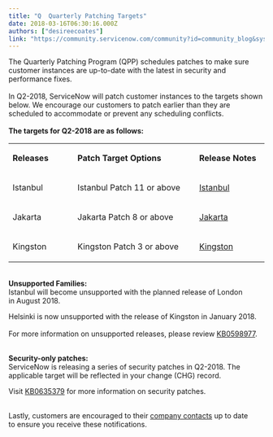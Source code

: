 ```yaml
---
title: "Q  Quarterly Patching Targets"
date: 2018-03-16T06:30:16.000Z
authors: ["desireecoates"]
link: "https://community.servicenow.com/community?id=community_blog&sys_id=d683213adb70df4047c8f3231f96192f"
---
```

<p>The Quarterly Patching Program (QPP) schedules patches to make sure customer instances are up-to-date with the latest in security and performance fixes.<br /><br />In Q2-2018, ServiceNow will patch customer instances to the targets shown below. We encourage our customers to patch earlier than they are scheduled to accommodate or prevent any scheduling conflicts.<br /><br /><strong>The targets for Q2-2018 are as follows:</strong></p>
<table width="524"><tbody><tr><td width="123">
<p><strong>Releases</strong></p>
</td><td width="266">
<p><strong>Patch Target Options</strong></p>
</td><td width="135">
<p><strong>Release Notes</strong></p>
</td></tr><tr><td width="123">
<p>Istanbul</p>
</td><td width="266">
<p>Istanbul Patch 11 or above</p>
</td><td width="135">
<p><a href="https://docs.servicenow.com/bundle/istanbul-release-notes/page/release-notes/istanbul-release-notes.html" rel="nofollow">Istanbul</a></p>
</td></tr><tr><td width="123">
<p>Jakarta</p>
</td><td width="266">
<p>Jakarta Patch 8 or above</p>
</td><td width="135">
<p><a href="https://docs.servicenow.com/bundle/jakarta-release-notes/page/release-notes/jakarta-release-notes.html" rel="nofollow">Jakarta</a></p>
</td></tr><tr><td width="123">
<p>Kingston</p>
</td><td width="266">
<p>Kingston Patch 3 or above</p>
</td><td width="135">
<p><a href="https://docs.servicenow.com/bundle/kingston-release-notes/page/release-notes/family-release-notes.html" rel="nofollow">Kingston</a></p>
</td></tr></tbody></table>
<p><br /><strong>Unsupported Families:</strong><br />Istanbul will become unsupported with the planned release of London in August 2018.</p>
<p>Helsinki is now unsupported with the release of Kingston in January 2018.<br /><br />For more information on unsupported releases, please review <a href="https://hi.service-now.com/kb_view.do?sysparm_article&#61;KB0598977" rel="nofollow">KB0598977</a>.<br /><br /></p>
<p><strong>Security-only patches:</strong><br />ServiceNow is releasing a series of security patches in Q2-2018. The applicable target will be reflected in your change (CHG) record. </p>
<p>Visit <a href="https://hi.service-now.com/kb_view.do?sysparm_article&#61;KB0635379" rel="nofollow">KB0635379</a> for more information on security patches.<br /><br /></p>
<p>Lastly, customers are encouraged to their <a href="https://hi.service-now.com/kb_view.do?sysparm_article&#61;KB0547262" rel="nofollow">company contacts</a> up to date to ensure you receive these notifications. </p>